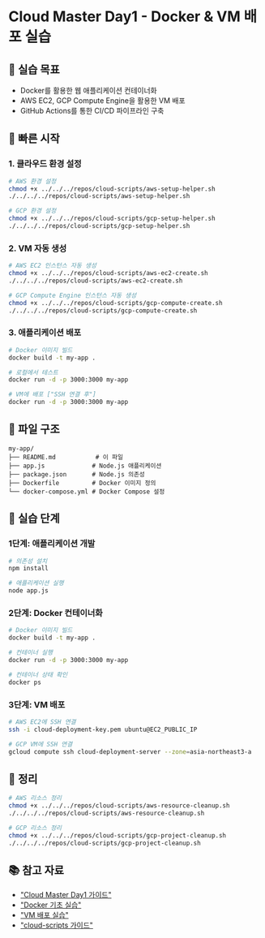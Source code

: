 # Cloud Master Day1 - Docker & VM 배포 실습

## 🎯 실습 목표
- Docker를 활용한 웹 애플리케이션 컨테이너화
- AWS EC2, GCP Compute Engine을 활용한 VM 배포
- GitHub Actions를 통한 CI/CD 파이프라인 구축

## 🚀 빠른 시작

### 1. 클라우드 환경 설정
```bash
# AWS 환경 설정
chmod +x ../../../repos/cloud-scripts/aws-setup-helper.sh
./../../../repos/cloud-scripts/aws-setup-helper.sh

# GCP 환경 설정
chmod +x ../../../repos/cloud-scripts/gcp-setup-helper.sh
./../../../repos/cloud-scripts/gcp-setup-helper.sh
```

### 2. VM 자동 생성
```bash
# AWS EC2 인스턴스 자동 생성
chmod +x ../../../repos/cloud-scripts/aws-ec2-create.sh
./../../../repos/cloud-scripts/aws-ec2-create.sh

# GCP Compute Engine 인스턴스 자동 생성
chmod +x ../../../repos/cloud-scripts/gcp-compute-create.sh
./../../../repos/cloud-scripts/gcp-compute-create.sh
```

### 3. 애플리케이션 배포
```bash
# Docker 이미지 빌드
docker build -t my-app .

# 로컬에서 테스트
docker run -d -p 3000:3000 my-app

# VM에 배포 ["SSH 연결 후"]
docker run -d -p 3000:3000 my-app
```

## 📁 파일 구조
```
my-app/
├── README.md           # 이 파일
├── app.js             # Node.js 애플리케이션
├── package.json       # Node.js 의존성
├── Dockerfile         # Docker 이미지 정의
└── docker-compose.yml # Docker Compose 설정
```

## 🔧 실습 단계

### 1단계: 애플리케이션 개발
```bash
# 의존성 설치
npm install

# 애플리케이션 실행
node app.js
```

### 2단계: Docker 컨테이너화
```bash
# Docker 이미지 빌드
docker build -t my-app .

# 컨테이너 실행
docker run -d -p 3000:3000 my-app

# 컨테이너 상태 확인
docker ps
```

### 3단계: VM 배포
```bash
# AWS EC2에 SSH 연결
ssh -i cloud-deployment-key.pem ubuntu@EC2_PUBLIC_IP

# GCP VM에 SSH 연결
gcloud compute ssh cloud-deployment-server --zone=asia-northeast3-a
```

## 🧹 정리
```bash
# AWS 리소스 정리
chmod +x ../../../repos/cloud-scripts/aws-resource-cleanup.sh
./../../../repos/cloud-scripts/aws-resource-cleanup.sh

# GCP 리소스 정리
chmod +x ../../../repos/cloud-scripts/gcp-project-cleanup.sh
./../../../repos/cloud-scripts/gcp-project-cleanup.sh
```

## 📚 참고 자료
- ["Cloud Master Day1 가이드"](cloud_master/textbook/Day1/README.md)
- ["Docker 기초 실습"](cloud_master/textbook/Day1/practices/docker-basics.md)
- ["VM 배포 실습"](cloud_master/textbook/Day1/practices/vm-deployment.md)
- ["cloud-scripts 가이드"](cloud_master/repos/cloud-scripts/README.md)
